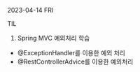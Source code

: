 2023-04-14 FRI

TIL

  1. Spring MVC 예외처리 학습
  - @ExceptionHandler를 이용한 예외 처리
  - @RestControllerAdvice를 이용한 예외처리
